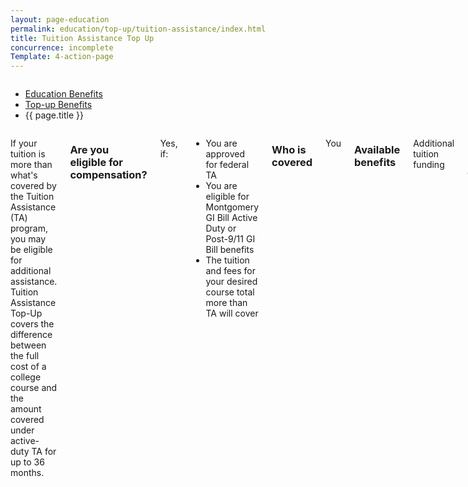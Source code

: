 ```yaml
---
layout: page-education
permalink: education/top-up/tuition-assistance/index.html
title: Tuition Assistance Top Up
concurrence: incomplete
Template: 4-action-page
---
```


<div class="splash" markdown="0">
<div class="row" markdown="0">
<div class="small-12 columns" markdown="0">

<ul class="breadcrumbs" role="menubar" aria-label="Primary">
<li class="parent"><a href="{{ site.url }}/education/">Education Benefits</a></li>
<li class="parent"><a href="{{ site.url }}/education/top-up/">Top-up Benefits</a></li>
<li class="active">{{ page.title }}</li>
</ul>

</div>
</div>
</div>

<div class="main" role="main" markdown="0">

<!--<div class="action-bar">
  <div class="row">
    <div class="small-12 columns">
      
    </div>
  </div>  
</div>-->

<div class="section one" markdown="0">
<div class="primary" markdown="0">
<div class="row" markdown="0">
<div class="small-12 columns" markdown="1">

If your tuition is more than what's covered by the Tuition Assistance (TA) program, you may be eligible for additional assistance. Tuition Assistance Top-Up covers the difference between the full cost of a college course and the amount covered under active-duty TA for up to 36 months.

### Are you eligible for compensation?

Yes, if: 
- You are approved for federal TA
- You are eligible for Montgomery GI Bill Active Duty or Post-9/11 GI Bill benefits
- The tuition and fees for your desired course total more than TA will cover

### Who is covered
You

### Available benefits
Additional tuition funding  

### How it works
If you are using the Montgomery GI Bill, you will receive the difference between the DOD payment and the total cost of the course. If you get assistance through the Post-9/11 GI Bill, your school will be reimbursed the difference between the DOD payment and the authorized maximum tuition and fees.

***NOTE:*** VA encourages you to consult with your education officer and the GI Bill Comparison Tool before applying for this benefit because your use of Top-Up will affect your GI Bill payments. If you intend to take additional courses after leaving the military, you should calculate whether your remaining GI Bill benefits will cover your needs.
- If you use the Montgomery GI Bill, this benefit will be reduced by, or charged, one month of entitlement for each payment received that is equal to the full-time monthly [GI Bill rate](http://www.benefits.va.gov/gibill/resources/benefits_resources/rate_tables.asp).
- If you use the Post-9/11 GI Bill, this benefit will be charged based on training time, not your reimbursement amount. Half-time training rates reduce your GI Bill benefit by a half-month for each month you are enrolled.


***NOTE:*** In no case will the combined amount paid by DOD and VA exceed the total cost of the course.


### Learn more:
[Top-Up fact sheet](http://www.benefits.va.gov/GIBILL/docs/factsheets/topup.pdf).


</div>
</div>
</div>


</div>
